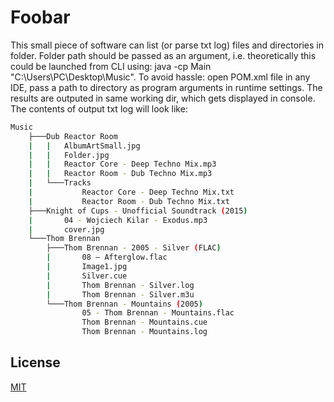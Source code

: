 # Foobar

This small piece of software can list (or parse txt log) files and directories in folder. 
Folder path should be passed as an argument, i.e. 
theoretically this could be launched from CLI using: java -cp Main "C:\Users\PC\Desktop\Music".
To avoid hassle: open POM.xml file in any IDE, pass a path to directory as program arguments in runtime settings.
The results are outputed in same working dir, which gets displayed in console. The contents of output txt log will look like:

```bash
Music
    ├───Dub Reactor Room
    |   |   AlbumArtSmall.jpg
    |   |   Folder.jpg
    |   |   Reactor Core - Deep Techno Mix.mp3
    |   |   Reactor Room - Dub Techno Mix.mp3
    |   └───Tracks
    |           Reactor Core - Deep Techno Mix.txt
    |           Reactor Room - Dub Techno Mix.txt
    ├───Knight of Cups - Unofficial Soundtrack (2015)
    |       04 - Wojciech Kilar - Exodus.mp3
    |       cover.jpg
    └───Thom Brennan
        ├───Thom Brennan - 2005 - Silver (FLAC)
        |       08 – Afterglow.flac
        |       Image1.jpg
        |       Silver.cue
        |       Thom Brennan - Silver.log
        |       Thom Brennan - Silver.m3u
        └───Thom Brennan - Mountains (2005)
                05 - Thom Brennan - Mountains.flac
                Thom Brennan - Mountains.cue
                Thom Brennan - Mountains.log

```

## License
[MIT](https://choosealicense.com/licenses/mit/)